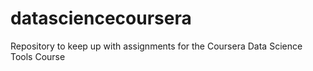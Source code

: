 datasciencecoursera
===================
Repository to keep up with assignments for the Coursera Data Science Tools Course
